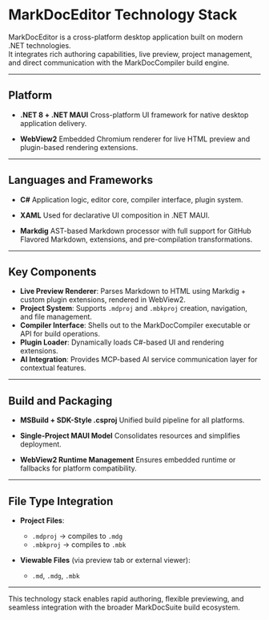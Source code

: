 # MarkDocEditor Technology Stack

MarkDocEditor is a cross-platform desktop application built on modern .NET technologies.</br>
It integrates rich authoring capabilities, live preview, project management, and direct communication with the MarkDocCompiler build engine.

---

## Platform

* **.NET 8 + .NET MAUI**
  Cross-platform UI framework for native desktop application delivery.

* **WebView2**
  Embedded Chromium renderer for live HTML preview and plugin-based rendering extensions.

---

## Languages and Frameworks

* **C#**
  Application logic, editor core, compiler interface, plugin system.

* **XAML**
  Used for declarative UI composition in .NET MAUI.

* **Markdig**
  AST-based Markdown processor with full support for GitHub Flavored Markdown, extensions, and pre-compilation transformations.

---

## Key Components

* **Live Preview Renderer**: Parses Markdown to HTML using Markdig + custom plugin extensions, rendered in WebView2.
* **Project System**: Supports `.mdproj` and `.mbkproj` creation, navigation, and file management.
* **Compiler Interface**: Shells out to the MarkDocCompiler executable or API for build operations.
* **Plugin Loader**: Dynamically loads C#-based UI and rendering extensions.
* **AI Integration**: Provides MCP-based AI service communication layer for contextual features.

---

## Build and Packaging

* **MSBuild + SDK-Style .csproj**
  Unified build pipeline for all platforms.

* **Single-Project MAUI Model**
  Consolidates resources and simplifies deployment.

* **WebView2 Runtime Management**
  Ensures embedded runtime or fallbacks for platform compatibility.

---

## File Type Integration

* **Project Files**:

  * `.mdproj` → compiles to `.mdg`
  * `.mbkproj` → compiles to `.mbk`

* **Viewable Files** (via preview tab or external viewer):

  * `.md`, `.mdg`, `.mbk`

---

This technology stack enables rapid authoring, flexible previewing, and seamless integration with the broader MarkDocSuite build ecosystem.
